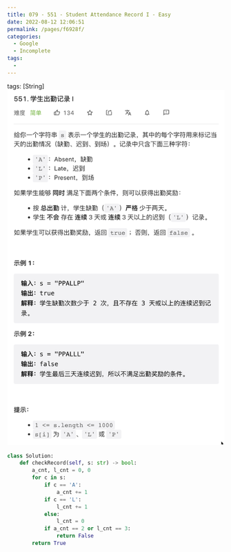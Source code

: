 ```yaml
---
title: 079 - 551 - Student Attendance Record I - Easy
date: 2022-08-12 12:06:51
permalink: /pages/f6928f/
categories:
  - Google
  - Incomplete
tags:
  - 
---
```

tags: [String]
![](https://raw.githubusercontent.com/emmableu/image/master/202208161757040.png)

```python
class Solution:
	def checkRecord(self, s: str) -> bool:
		a_cnt, l_cnt = 0, 0
		for c in s:
			if c == 'A':
				a_cnt += 1
			if c == 'L':
				l_cnt += 1
			else:
				l_cnt = 0
			if a_cnt == 2 or l_cnt == 3:
				return False
		return True
```